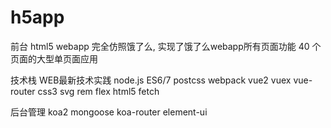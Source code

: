 # h5app
前台
html5 webapp 完全仿照饿了么,
实现了饿了么webapp所有页面功能 40 个页面的大型单页面应用

技术栈 WEB最新技术实践
node.js ES6/7 postcss webpack vue2 vuex  vue-router css3 svg rem flex html5 fetch 


后台管理
koa2 mongoose koa-router  element-ui 